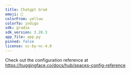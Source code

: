 ```yaml
---
title: Chatgpt Grad
emoji: 👀
colorFrom: yellow
colorTo: indigo
sdk: gradio
sdk_version: 3.28.3
app_file: app.py
pinned: false
license: cc-by-nc-4.0
---
```


Check out the configuration reference at https://huggingface.co/docs/hub/spaces-config-reference
